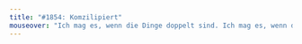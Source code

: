 ```yaml
---
title: "#1854: Komzilipiert"
mouseover: "Ich mag es, wenn die Dinge doppelt sind. Ich mag es, wenn die Dinge doppelt sind."
---
```

